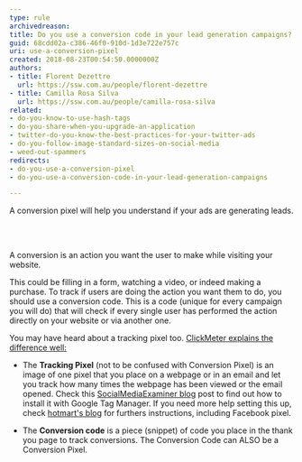 ```yaml
---
type: rule
archivedreason: 
title: Do you use a conversion code in your lead generation campaigns?
guid: 68cdd02a-c386-46f0-910d-1d3e722e757c
uri: use-a-conversion-pixel
created: 2018-08-23T00:54:50.0000000Z
authors:
- title: Florent Dezettre
  url: https://ssw.com.au/people/florent-dezettre
- title: Camilla Rosa Silva
  url: https://ssw.com.au/people/camilla-rosa-silva
related:
- do-you-know-to-use-hash-tags
- do-you-share-when-you-upgrade-an-application
- twitter-do-you-know-the-best-practices-for-your-twitter-ads
- do-you-follow-image-standard-sizes-on-social-media
- weed-out-spammers
redirects:
- do-you-use-a-conversion-pixel
- do-you-use-a-conversion-code-in-your-lead-generation-campaigns

---
```



<p>A conversion pixel will help you understand if your ads are generating leads.<br></p>
<br><excerpt class='endintro'></excerpt><br>
<p>A conversion is an action you want the user to make while visiting your website.&#160;</p><p>This could be filling in a form, watching a video, or indeed making a purchase. To track if users are doing the action you want them to do, you should use a conversion code. This is a code (unique for every campaign you will do) that will check if every single user has performed the action directly on your website or via another one.<br></p><p>You may have heard about a tracking pixel too. <a href="https&#58;//support.clickmeter.com/hc/en-us/articles/211034566-What-is-the-difference-between-a-Tracking-Pixel-and-Conversion-Code-">ClickMeter explains the difference well&#58;</a></p><p></p><ul><li>The <strong>Tracking Pixel</strong> (not to be confused with Conversion Pixel) is an image of one pixel that you place on a webpage or in an email and let you track how many times the webpage has been viewed or the email opened. Check this <a href="https&#58;//www.socialmediaexaminer.com/tracking-pixels-google-tag-manager/">SocialMediaExaminer blog</a>&#160;post&#160;to find out how to install it&#160;with Google Tag Manager.&#160;If you need more&#160;help setting this up, check <a href="https&#58;//blog.hotmart.com/en/conversion-pixel/" title="hotmart's">hotmart's blog</a>&#160;for furthers instructions, including Facebook pixel.<br></li></ul><ul><li>The <strong>Conversion code</strong> is a piece (snippet) of code you place in the thank you page to track conversions. The Conversion Code can ALSO be a Conversion Pixel. <br></li></ul>


